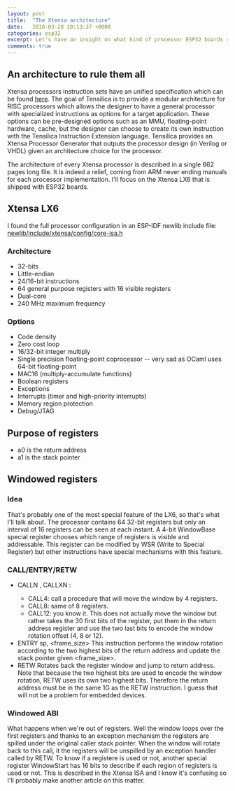 ```yaml
---
layout: post
title:  "The Xtensa architecture"
date:   2018-03-28 10:13:37 +0000
categories: esp32
excerpt: Let's have an insight on what kind of processor ESP32 boards rely on. A lot of standard stuff but my attention will be drawn on something called "windowed registers"
comments: true
---
```

## An architecture to rule them all

Xtensa processors instruction sets have an unified specification which can be found [here](https://0x04.net/~mwk/doc/xtensa.pdf). The goal of Tensilica is to provide a modular architecture for RISC processors which allows the designer to have a general processor with specialized instructions as options for a target application. These options can be pre-designed options such as an MMU, floating-point hardware, cache, but the designer can choose to create its own instruction with the Tensilica Instruction Extension language. Tensilica provides an Xtensa Processor Generator that outputs the processor design (in Verilog or VHDL) given an architecture choice for the processor. 

The architecture of every Xtensa processor is described in a single 662 pages long file. It is indeed a relief, coming from ARM never ending manuals for each processor implementation. I'll focus on the Xtensa LX6 that is shipped with ESP32 boards. 

## Xtensa LX6 

I found the full processor configuration in an ESP-IDF newlib include file: [newlib/include/xtensa/config/core-isa.h](https://github.com/espressif/esp-idf/blob/master/components/newlib/include/xtensa/config/core-isa.h)

### Architecture

* 32-bits
* Little-endian
* 24/16-bit instructions
* 64 general purpose registers with 16 visible registers
* Dual-core
* 240 MHz maximum frequency

### Options 

* Code density
* Zero cost loop
* 16/32-bit integer multiply
* Single precision floating-point coprocessor -- very sad as OCaml uses 64-bit floating-point
* MAC16 (multiply-accumulate functions)
* Boolean registers
* Exceptions
* Interrupts (timer and high-priority interrupts)
* Memory region protection
* Debug/JTAG

## Purpose of registers

* a0 is the return address
* a1 is the stack pointer

## Windowed registers

### Idea

That's probably one of the most special feature of the LX6, so that's what I'll talk about. The processor contains 64 32-bit registers but only an interval of 16 registers can be seen at each instant. A 4-bit WindowBase special register chooses which range of registers is visible and addressable. This register can be modified by WSR (Write to Special Register) but other instructions have special mechanisms with this feature. 

### CALL/ENTRY/RETW 

* CALLN <label>, CALLXN <register>:
  - CALL4: call a procedure that will move the window by 4 registers.
  - CALL8: same of 8 registers.
  - CALL12: you know it. 
  This does not actually move the window but rather takes the 30 first bits of the register, put them in the return address register and use the two last bits to encode the window rotation offset (4, 8 or 12).
* ENTRY sp, <frame_size>
  This instruction performs the window rotation according to the two highest bits of the return address and update the stack pointer given <frame_size>.
* RETW
  Rotates back the register window and jump to return address. Note that because the two highest bits are used to encode the window rotation, RETW uses its own two highest bits. Therefore the return address must be in the same 1G as the RETW instruction. I guess that will not be a problem for embedded devices. 

### Windowed ABI 

What happens when we're out of registers. Well the window loops over the first registers and thanks to an exception mechanism the registers are spilled under the original caller stack pointer. When the window will rotate back to this call, it the registers will be unspilled by an exception handler called by RETW. To know if a registere is used or not, another special register WindowStart has 16 bits to describe if each region of registers is used or not. 
This is described in the Xtensa ISA and I know it's confusing so I'll probably make another article on this matter. 